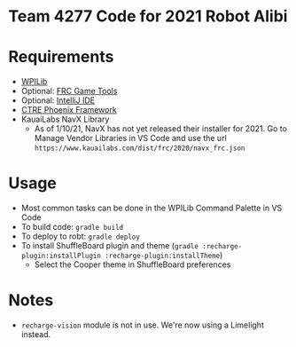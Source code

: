# Team 4277 Code for 2021 Robot Alibi

# Requirements
- [WPILib](https://github.com/wpilibsuite/allwpilib/releases)
- Optional: [FRC Game Tools](https://docs.wpilib.org/en/stable/docs/zero-to-robot/step-2/frc-game-tools.html)
- Optional: [IntelliJ IDE](https://www.jetbrains.com/idea/download/) 
- [CTRE Phoenix Framework](https://github.com/CrossTheRoadElec/Phoenix-Releases/releases)
- KauaiLabs NavX Library
  - As of 1/10/21, NavX has not yet released their installer for 2021. Go to Manage Vendor Libraries in VS Code and use the url `https://www.kauailabs.com/dist/frc/2020/navx_frc.json`
    
# Usage
- Most common tasks can be done in the WPILib Command Palette in VS Code
- To build code: `gradle build`
- To deploy to robt: `gradle deploy`
- To install ShuffleBoard plugin and theme (`gradle :recharge-plugin:installPlugin :recharge-plugin:installTheme`)
  - Select the Cooper theme in ShuffleBoard preferences
  
# Notes
- `recharge-vision` module is not in use. We're now using a Limelight instead.